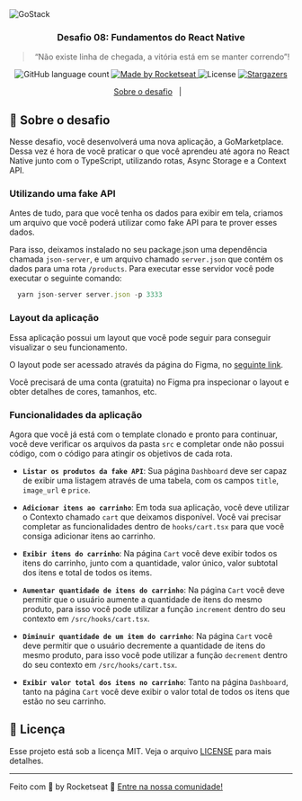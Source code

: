 <img alt="GoStack" src="https://storage.googleapis.com/golden-wind/bootcamp-gostack/header-desafios.png" />

<h3 align="center">
  Desafio 08: Fundamentos do React Native
</h3>

<blockquote align="center">“Não existe linha de chegada, a vitória está em se manter correndo”!</blockquote>

<p align="center">
  <img alt="GitHub language count" src="https://img.shields.io/github/languages/count/rocketseat/bootcamp-gostack-desafios?color=%2304D361">

  <a href="https://rocketseat.com.br">
    <img alt="Made by Rocketseat" src="https://img.shields.io/badge/made%20by-Rocketseat-%2304D361">
  </a>

  <img alt="License" src="https://img.shields.io/badge/license-MIT-%2304D361">

  <a href="https://github.com/Rocketseat/bootcamp-gostack-desafios/stargazers">
    <img alt="Stargazers" src="https://img.shields.io/github/stars/rocketseat/bootcamp-gostack-desafios?style=social">
  </a>
</p>

<p align="center">
  <a href="#rocket-sobre-o-desafio">Sobre o desafio</a>&nbsp;&nbsp;&nbsp;|&nbsp;&nbsp;&nbsp;
</p>

## :rocket: Sobre o desafio

Nesse desafio, você desenvolverá uma nova aplicação, a GoMarketplace. Dessa vez é hora de você praticar o que você aprendeu até agora no React Native junto com o TypeScript, utilizando rotas, Async Storage e a Context API.

### Utilizando uma fake API

Antes de tudo, para que você tenha os dados para exibir em tela, criamos um arquivo que você poderá utilizar como fake API para te prover esses dados.

Para isso, deixamos instalado no seu package.json uma dependência chamada `json-server`, e um arquivo chamado `server.json` que contém os dados para uma rota `/products`. Para executar esse servidor você pode executar o seguinte comando:

```js
  yarn json-server server.json -p 3333
```

### Layout da aplicação

Essa aplicação possui um layout que você pode seguir para conseguir visualizar o seu funcionamento.

O layout pode ser acessado através da página do Figma, no [seguinte link](https://www.figma.com/file/VgK3hsmyGbqiGu9FdqfUzF/GoMarketplace?node-id=0%3A1).

Você precisará de uma conta (gratuita) no Figma pra inspecionar o layout e obter detalhes de cores, tamanhos, etc.

### Funcionalidades da aplicação

Agora que você já está com o template clonado e pronto para continuar, você deve verificar os arquivos da pasta `src` e completar onde não possui código, com o código para atingir os objetivos de cada rota.

- **`Listar os produtos da fake API`**: Sua página `Dashboard` deve ser capaz de exibir uma listagem através de uma tabela, com os campos `title`, `image_url` e `price`.

- **`Adicionar itens ao carrinho`**: Em toda sua aplicação, você deve utilizar o Contexto chamado `cart` que deixamos disponível. Você vai precisar completar as funcionalidades dentro de `hooks/cart.tsx` para que você consiga adicionar itens ao carrinho.

- **`Exibir itens do carrinho`**: Na página `Cart` você deve exibir todos os itens do carrinho, junto com a quantidade, valor único, valor subtotal dos itens e total de todos os items.

- **`Aumentar quantidade de itens do carrinho`**: Na página `Cart` você deve permitir que o usuário aumente a quantidade de itens do mesmo produto, para isso você pode utilizar a função `increment` dentro do seu contexto em `/src/hooks/cart.tsx`.

- **`Diminuir quantidade de um item do carrinho`**: Na página `Cart` você deve permitir que o usuário decremente a quantidade de itens do mesmo produto, para isso você pode utilizar a função `decrement` dentro do seu contexto em `/src/hooks/cart.tsx`.

- **`Exibir valor total dos itens no carrinho`**: Tanto na página `Dashboard`, tanto na página `Cart` você deve exibir o valor total de todos os itens que estão no seu carrinho.


## :memo: Licença

Esse projeto está sob a licença MIT. Veja o arquivo [LICENSE](LICENSE) para mais detalhes.

---

Feito com 💜 by Rocketseat :wave: [Entre na nossa comunidade!](https://discordapp.com/invite/gCRAFhc)
